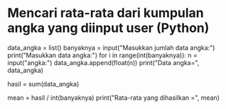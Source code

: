 # Mencari rata-rata dari kumpulan angka yang diinput user (Python)

data_angka = list()
banyaknya = input("Masukkan jumlah data angka:")
print("Masukkan data angka:")
for i in range(int(banyaknya)):
    n = input("angka:")
    data_angka.append(float(n))
print("Data angka=", data_angka)

hasil = sum(data_angka)

mean = hasil / int(banyaknya)
print("Rata-rata yang dihasilkan =", mean)


